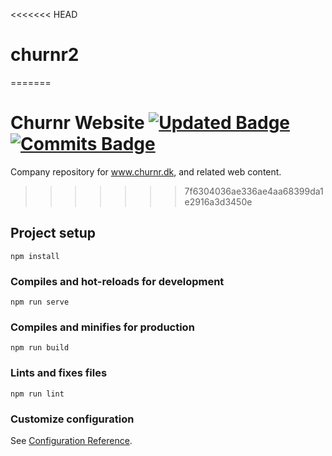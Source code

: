 <<<<<<< HEAD
# churnr2
=======
# Churnr Website [![Updated Badge](https://badges.pufler.dev/updated/puf17640/git-badges)](https://badges.pufler.dev) [![Commits Badge](https://badges.pufler.dev/commits/monthly/puf17640)](https://badges.pufler.dev)

Company repository for www.churnr.dk, and related web content.
>>>>>>> 7f6304036ae336ae4aa68399da1e2916a3d3450e

## Project setup
```
npm install
```

### Compiles and hot-reloads for development
```
npm run serve
```

### Compiles and minifies for production
```
npm run build
```

### Lints and fixes files
```
npm run lint
```

### Customize configuration
See [Configuration Reference](https://cli.vuejs.org/config/).
